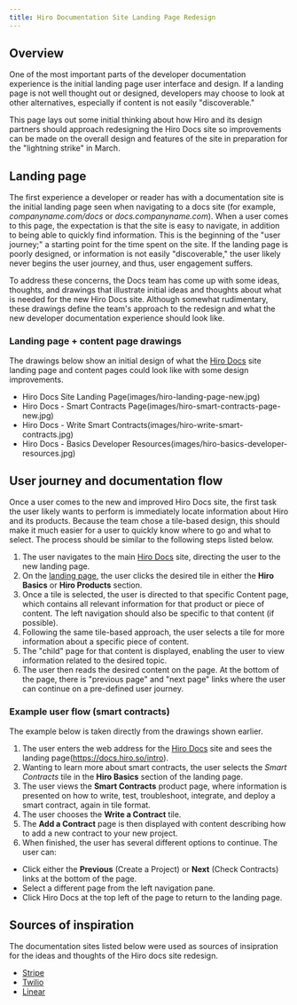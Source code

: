 ```yaml
---
title: Hiro Documentation Site Landing Page Redesign
---
```


## Overview

One of the most important parts of the developer documentation experience is the initial landing page user interface and design. If a landing page is not well thought out or designed, developers may choose to look at other alternatives, especially if content is not easily "discoverable."

This page lays out some initial thinking about how Hiro and its design partners should approach redesigning the Hiro Docs site so improvements can be made on the overall design and features of the site in preparation for the "lightning strike" in March.

## Landing page

The first experience a developer or reader has with a documentation site is the initial landing page seen when navigating to a docs site (for example, *companyname.com/docs* or *docs.companyname.com*). When a user comes to this page, the expectation is that the site is easy to navigate, in addition to being able to quickly find information. This is the beginning of the "user journey;" a starting point for the time spent on the site. If the landing page is poorly designed, or information is not easily "discoverable," the user likely never begins the user journey, and thus, user engagement suffers.

To address these concerns, the Docs team has come up with some ideas, thoughts, and drawings that illustrate initial ideas and thoughts about what is needed for the new Hiro Docs site. Although somewhat rudimentary, these drawings define the team's approach to the redesign and what the new developer documentation experience should look like.

### Landing page + content page drawings

The drawings below show an initial design of what the [Hiro Docs](https://docs.hiro.so/) site landing page and content pages could look like with some design improvements.

- Hiro Docs Site Landing Page(images/hiro-landing-page-new.jpg)
- Hiro Docs - Smart Contracts Page(images/hiro-smart-contracts-page-new.jpg)
- Hiro Docs - Write Smart Contracts(images/hiro-write-smart-contracts.jpg)
- Hiro Docs - Basics Developer Resources(images/hiro-basics-developer-resources.jpg)

## User journey and documentation flow

Once a user comes to the new and improved Hiro Docs site, the first task the user likely wants to perform is immediately locate information about Hiro and its products. Because the team chose a tile-based design, this should make it much easier for a user to quickly know where to go and what to select. The process should be similar to the following steps listed below.

1. The user navigates to the main [Hiro Docs](https://docs.hiro.so/) site, directing the user to the new landing page.
2. On the [landing page](https://docs.hiro.so/intro), the user clicks the desired tile in either the **Hiro Basics** or **Hiro Products** section.
3. Once a tile is selected, the user is directed to that specific Content page, which contains all relevant information for that product or piece of content. The left navigation should also be specific to that content (if possible).
4. Following the same tile-based approach, the user selects a tile for more information about a specific piece of content.
5. The "child" page for that content is displayed, enabling the user to view information related to the desired topic.
6. The user then reads the desired content on the page. At the bottom of the page, there is "previous page" and "next page" links where the user can continue on a pre-defined user journey.

### Example user flow (smart contracts)

The example below is taken directly from the drawings shown earlier.

1. The user enters the web address for the [Hiro Docs](https://docs.hiro.so) site and sees the landing page(https://docs.hiro.so/intro).
2. Wanting to learn more about smart contracts, the user selects the *Smart Contracts* tile in the **Hiro Basics** section of the landing page.
3. The user views the **Smart Contracts** product page, where information is presented on how to write, test, troubleshoot, integrate, and deploy a smart contract, again in tile format.
4. The user chooses the **Write a Contract** tile.
5. The **Add a Contract** page is then displayed with content describing how to add a new contract to your new project.
5. When finished, the user has several different options to continue. The user can:

- Click either the **Previous** (Create a Project) or **Next** (Check Contracts) links at the bottom of the page.
- Select a different page from the left navigation pane.
- Click Hiro Docs at the top left of the page to return to the landing page.
 
 ## Sources of inspiration

The documentation sites listed below were used as sources of insipration for the ideas and thoughts of the Hiro docs site redesign.

- [Stripe](https://stripe.com/docs)
- [Twilio](https://www.twilio.com/docs)
- [Linear](https://linear.app/docs)

